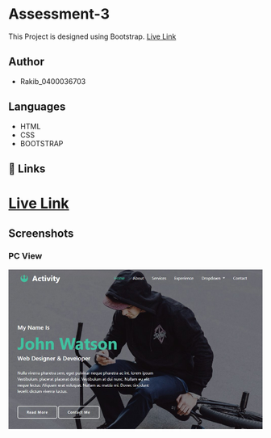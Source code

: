 # Assessment-3

This Project is designed using Bootstrap. [Live Link](https://joygoswami.github.io/third-assessment/)

## Author

- Rakib_0400036703

## Languages

- HTML
- CSS
- BOOTSTRAP

## 🔗 Links

# [Live Link](https://raquibul024.github.io/Assessment-3/)

## Screenshots

### PC View

![App Screenshot](https://github.com/Raquibul024/Assessment-3/blob/main/assets/screenshot/Screenshot-1.jpg?raw=true)

